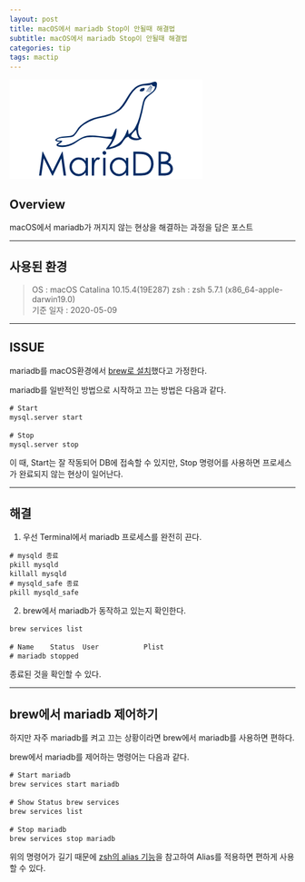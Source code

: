 ```yaml
---
layout: post
title: macOS에서 mariadb Stop이 안될때 해결법
subtitle: macOS에서 mariadb Stop이 안될때 해결법
categories: tip
tags: mactip
---
```


![mariadb-logo](/assets/img/logo/mariadb-logo.png)

## Overview

macOS에서 mariadb가 꺼지지 않는 현상을 해결하는 과정을 담은 포스트

***

## 사용된 환경

> OS : macOS Catalina 10.15.4(19E287)
> zsh : zsh 5.7.1 (x86_64-apple-darwin19.0)  
> 기준 일자 : 2020-05-09  

***

## ISSUE

mariadb를 macOS환경에서 [brew로 설치](/tip/2020/05/09/mac_mariadb/)했다고 가정한다.

mariadb를 일반적인 방법으로 시작하고 끄는 방법은 다음과 같다.

```
# Start
mysql.server start

# Stop
mysql.server stop
```

이 때, Start는 잘 작동되어 DB에 접속할 수 있지만, Stop 명령어를 사용하면 프로세스가 완료되지 않는 현상이 일어난다.

***

## 해결

1. 우선 Terminal에서 mariadb 프로세스를 완전히 끈다.

```
# mysqld 종료
pkill mysqld
killall mysqld
# mysqld_safe 종료
pkill mysqld_safe          
```

2. brew에서 mariadb가 동작하고 있는지 확인한다.

```
brew services list

# Name    Status  User           Plist
# mariadb stopped
```

종료된 것을 확인할 수 있다.

***

## brew에서 mariadb 제어하기

하지만 자주 mariadb를 켜고 끄는 상황이라면 brew에서 mariadb를 사용하면 편하다.

brew에서 mariadb를 제어하는 명령어는 다음과 같다.

```
# Start mariadb
brew services start mariadb

# Show Status brew services
brew services list

# Stop mariadb
brew services stop mariadb
```

위의 명령어가 길기 때문에 [zsh의 alias 기능](/tip/2019/11/18/mac_zsh_alias/)을 참고하여 Alias를 적용하면 편하게 사용할 수 있다.